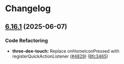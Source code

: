 # Changelog

## [6.16.1](https://github.com/danielsogl/awesome-cordova-plugins/compare/three-dee-touch-v6.16.0...three-dee-touch-v6.16.1) (2025-06-07)


### Code Refactoring

* **three-dee-touch:** Replace onHomeIconPressed with registerQuickActionListener ([#4829](https://github.com/danielsogl/awesome-cordova-plugins/issues/4829)) ([8fc3465](https://github.com/danielsogl/awesome-cordova-plugins/commit/8fc3465ed5e7d4e9e1d7c6e6561980b471513b7a))
